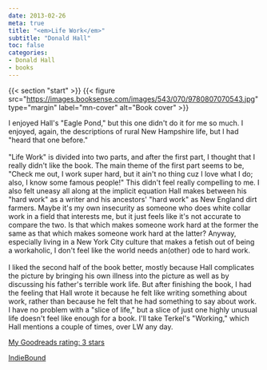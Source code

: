 ```yaml
---
date: 2013-02-26
meta: true
title: "<em>Life Work</em>"
subtitle: "Donald Hall"
toc: false
categories:
- Donald Hall
- books
---
```


{{< section "start" >}}
{{< figure src="https://images.booksense.com/images/543/070/9780807070543.jpg" type="margin" label="mn-cover" alt="Book cover" >}}

I enjoyed Hall's "Eagle Pond," but this one didn't do it for me so much. I enjoyed, again, the descriptions of rural New Hampshire life, but I had "heard that one before."<br /><br />"Life Work" is divided into two parts, and after the first part, I thought that I really didn't like the book. The main theme of the first part seems to be, "Check me out, I work super hard, but it ain't no thing cuz I love what I do; also, I know some famous people!" This didn't feel really compelling to me. I also felt uneasy all along at the implicit equation Hall makes between his "hard work" as a writer and his ancestors' "hard work" as New England dirt farmers. Maybe it's my own insecurity as someone who does white collar work in a field that interests me, but it just feels like it's not accurate to compare the two. Is that which makes someone work hard at the former the same as that which makes someone work hard at the latter? Anyway, especially living in a New York City culture that makes a fetish out of being a workaholic, I don't feel like the world needs an(other) ode to hard work.<br /><br />I liked the second half of the book better, mostly because Hall complicates the picture by bringing his own illness into the picture as well as by discussing his father's terrible work life. But after finishing the book, I had the feeling that Hall wrote it because he felt like writing something about work, rather than because he felt that he had something to say about work. I have no problem with a "slice of life," but a slice of just one highly unusual life doesn't feel like enough for a book. I'll take Terkel's "Working," which Hall mentions a couple of times, over LW any day.

[My Goodreads rating: 3 stars](https://www.goodreads.com/review/show/545228285)  

[IndieBound](https://www.indiebound.org/book/9780807070543)
